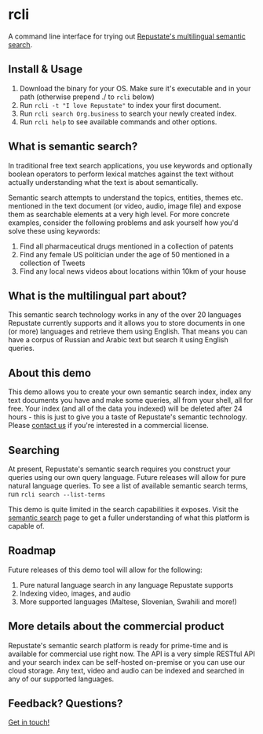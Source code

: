 # rcli

A command line interface for trying out [Repustate's multilingual semantic search](https://www.repustate.com/semantic-search/). 

## Install & Usage

1. Download the binary for your OS. Make sure it's executable and in your path (otherwise prepend ./ to `rcli` below)
2. Run `rcli -t "I love Repustate"` to index your first document.
3. Run `rcli search Org.business` to search your newly created index.
4. Run `rcli help` to see available commands and other options.

## What is semantic search?

In traditional free text search applications, you use keywords and optionally
boolean operators to perform lexical matches against the text without actually
understanding what the text is about semantically. 

Semantic search attempts to understand the topics, entities, themes etc.
mentioned in the text document (or video, audio, image file) and expose them as
searchable elements at a very high level. For more concrete examples, consider
the following problems and ask yourself how you'd solve these using keywords:

1. Find all pharmaceutical drugs mentioned in a collection of patents
2. Find any female US politician under the age of 50 mentioned in a collection of Tweets
3. Find any local news videos about locations within 10km of your house

## What is the multilingual part about?

This semantic search technology works in any of the over 20 languages Repustate
currently supports and it allows you to store documents in one (or more)
languages and retrieve them using English. That means you can have a corpus of
Russian and Arabic text but search it using English queries.

## About this demo

This demo allows you to create your own semantic search index, index any text
documents you have and make some queries, all from your shell, all for free.
Your index (and all of the data you indexed) will be deleted after 24 hours -
this is just to give you a taste of Repustate's semantic technology. Please
[contact us](https://www.repustate.com/contact/) if you're interested in a
commercial license.

## Searching

At present, Repustate's semantic search requires you construct your queries
using our own query language. Future releases will allow for pure natural
language queries. To see a list of available semantic search terms, run `rcli search --list-terms`

This demo is quite limited in the search capabilities it exposes. Visit the
[semantic search](https://www.repustate.com/semantic-search/) page to get a
fuller understanding of what this platform is capable of.

## Roadmap

Future releases of this demo tool will allow for the following:

1. Pure natural language search in any language Repustate supports
2. Indexing video, images, and audio
3. More supported languages (Maltese, Slovenian, Swahili and more!)

## More details about the commercial product

Repustate's semantic search platform is ready for prime-time and is available
for commercial use right now. The API is a very simple RESTful API and your
search index can be self-hosted on-premise or you can use our cloud storage.
Any text, video and audio can be indexed and searched in any of our supported
languages.

## Feedback? Questions?

[Get in touch!](https://www.repustate.com) 
